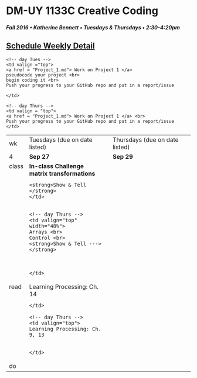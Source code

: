 # DM-UY 1133C Creative Coding
##### Fall 2016 • Katherine Bennett • Tuesdays & Thursdays • 2:30-4:20pm 

## [Schedule Weekly Detail](dm1133-C_Calendar.md) 

<table>
<tr>
<td>wk</td>
<td>Tuesdays (due on date listed)</td>
<td>Thursdays (due on date listed)</td>
</tr>

<!-- dates -->
<tr>
  <td valign="top">4</td>
  <td valign="top" width="48%"><strong>Sep 27</strong></td>
  <td valign="top" width="48%"><strong>Sep 29</strong></td>
</tr>

<!-- class -->
<tr>
	<td valign="top">class</td>
	<!-- day Tues -->
	<td valign="top" width="48%">
	<strong> In-class Challenge <br>
	matrix transformations </strong> <br>

	<strong>Show & Tell  </strong>
	</td>
	

	<!-- day Thurs -->
	<td valign="top" width="48%">
	Arrays <br>
	Control <br>
	<strong>Show & Tell --->  </strong>
	
		
		
	</td>

<!-- homework -->
<tr>
  <td valign="top">read</td>
  	<!-- day Tues -->
  	<td valign="top"> 
	Learning Processing: Ch. 14	
		
			

	</td>

  	<!-- day Thurs -->
  	<td valign="top"> 
    Learning Processing: Ch. 9, 13
		
	
  	</td>
 </tr>


 <!-- do -->
<tr>
  <td valign="top">do</td>

	<!-- day Tues -->
 	<td valign ="top"> 
 	<a href = "Project_1.md"> Work on Project 1 </a>
 	pseudocode your project <br>
 	begin coding it <br>
 	Push your progress to your GitHub repo and put in a report/issue

 	</td>

  	<!-- day Thurs -->
  	<td valign = "top">
	<a href = "Project_1.md"> Work on Project 1 </a> <br>
	Push your progress to your GitHub repo and put in a report/issue
  	</td>
  	
</tr>
</table>